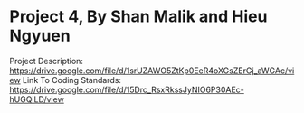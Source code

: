 # Project 4, By Shan Malik and Hieu Ngyuen

Project Description: https://drive.google.com/file/d/1srUZAWO5ZtKp0EeR4oXGsZErGj_aWGAc/view
Link To Coding Standards: https://drive.google.com/file/d/15Drc_RsxRkssJyNIO6P30AEc-hUGQiLD/view
